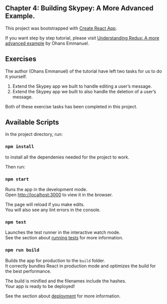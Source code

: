## Chapter 4: Building Skypey: A More Advanced Example.

This project was bootstrapped with [Create React App](https://github.com/facebook/create-react-app).

If you want step by step tutorial, please visit [Understanding Redux: A more advanced example](https://medium.freecodecamp.org/understanding-redux-the-worlds-easiest-guide-to-beginning-redux-c695f45546f6)  by Ohans Emmanuel.

## Exercises

The author (Ohans Emmanuel) of the tutorial have left two tasks for us to do it yourself.

1) Extend the Skypey app we built to handle editing a user’s message.
2) Extend the Skypey app we built to also handle the deletion of a user’s message.

Both of these exercise tasks has been completed in this project.

## Available Scripts

In the project directory, run:

### `npm install`

to install all the dependenies needed for the project to work.

Then run:

### `npm start`

Runs the app in the development mode.<br>
Open [http://localhost:3000](http://localhost:3000) to view it in the browser.

The page will reload if you make edits.<br>
You will also see any lint errors in the console.

### `npm test`

Launches the test runner in the interactive watch mode.<br>
See the section about [running tests](https://facebook.github.io/create-react-app/docs/running-tests) for more information.

### `npm run build`

Builds the app for production to the `build` folder.<br>
It correctly bundles React in production mode and optimizes the build for the best performance.

The build is minified and the filenames include the hashes.<br>
Your app is ready to be deployed!

See the section about [deployment](https://facebook.github.io/create-react-app/docs/deployment) for more information.